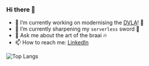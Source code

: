 ### Hi there 👋

- 🔭 I’m currently working on modernising the [DVLA](https://www.gov.uk/government/organisations/driver-and-vehicle-licensing-agency)! 🚙
- 🌱 I’m currently sharpening my `serverless` sword 🤺
- 💬 Ask me about the art of the braai 🔥
- 📫 How to reach me: [LinkedIn](https://www.linkedin.com/in/toby-maritz/)

![Top Langs](https://github-readme-stats.vercel.app/api/top-langs/?username=tmaritz&hide=TeX&layout=compact)
